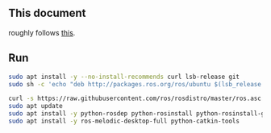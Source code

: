 ## This document
roughly follows [this](http://wiki.ros.org/melodic/Installation/Ubuntu).

## Run
```bash
sudo apt install -y --no-install-recommends curl lsb-release git
sudo sh -c 'echo "deb http://packages.ros.org/ros/ubuntu $(lsb_release -sc) main" > /etc/apt/sources.list.d/ros-latest.list'

curl -s https://raw.githubusercontent.com/ros/rosdistro/master/ros.asc | sudo apt-key add -
sudo apt update
sudo apt install -y python-rosdep python-rosinstall python-rosinstall-generator python-wstool build-essential # 時代が進んだら、Python3のものに変更してください
sudo apt install -y ros-melodic-desktop-full python-catkin-tools
```
